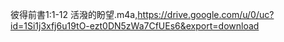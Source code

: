 彼得前書1:1-12 活潑的盼望.m4a,https://drive.google.com/u/0/uc?id=1Si1j3xfj6u19tO-ezt0DN5zWa7CfUEs6&export=download
